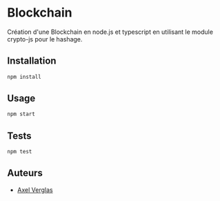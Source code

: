 # Blockchain

Création d'une Blockchain en node.js et typescript en utilisant le module crypto-js pour le hashage.

## Installation

```bash
npm install
```

## Usage

```bash
npm start
```

## Tests

```bash
npm test
```

## Auteurs

- [Axel Verglas](https://github.com/axelverglas)
